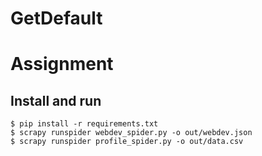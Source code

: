 # GetDefault
Assignment
=================

## Install and run
```console
$ pip install -r requirements.txt
$ scrapy runspider webdev_spider.py -o out/webdev.json
$ scrapy runspider profile_spider.py -o out/data.csv
```


